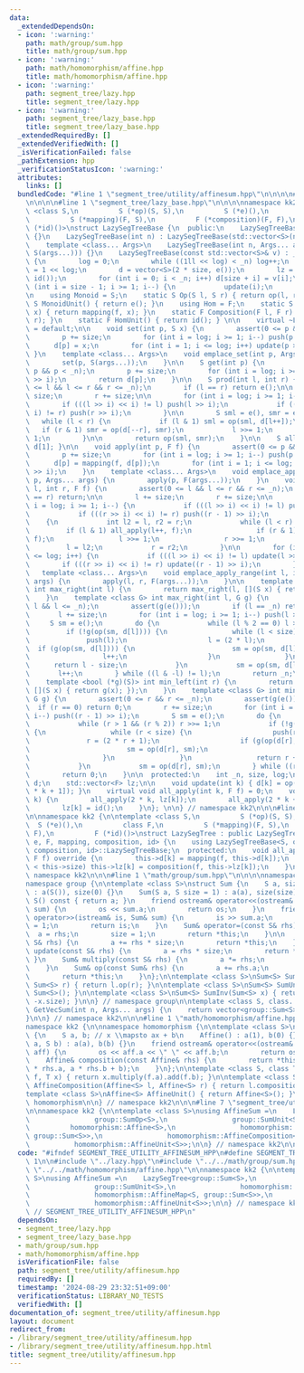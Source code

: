 ```yaml
---
data:
  _extendedDependsOn:
  - icon: ':warning:'
    path: math/group/sum.hpp
    title: math/group/sum.hpp
  - icon: ':warning:'
    path: math/homomorphism/affine.hpp
    title: math/homomorphism/affine.hpp
  - icon: ':warning:'
    path: segment_tree/lazy.hpp
    title: segment_tree/lazy.hpp
  - icon: ':warning:'
    path: segment_tree/lazy_base.hpp
    title: segment_tree/lazy_base.hpp
  _extendedRequiredBy: []
  _extendedVerifiedWith: []
  _isVerificationFailed: false
  _pathExtension: hpp
  _verificationStatusIcon: ':warning:'
  attributes:
    links: []
  bundledCode: "#line 1 \"segment_tree/utility/affinesum.hpp\"\n\n\n\n#line 1 \"segment_tree/lazy.hpp\"\
    \n\n\n\n#line 1 \"segment_tree/lazy_base.hpp\"\n\n\n\nnamespace kk2 {\n\ntemplate\
    \ <class S,\n          S (*op)(S, S),\n          S (*e)(),\n          class F,\n\
    \          S (*mapping)(F, S),\n          F (*composition)(F, F),\n          F\
    \ (*id)()>\nstruct LazySegTreeBase {\n  public:\n    LazySegTreeBase() : LazySegTreeBase(0)\
    \ {}\n    LazySegTreeBase(int n) : LazySegTreeBase(std::vector<S>(n, e())) {}\n\
    \    template <class... Args>\n    LazySegTreeBase(int n, Args... args) : LazySegTreeBase(std::vector<S>(n,\
    \ S(args...))) {}\n    LazySegTreeBase(const std::vector<S>& v) : _n(int(v.size()))\
    \ {\n        log = 0;\n        while ((1ll << log) < _n) log++;\n        size\
    \ = 1 << log;\n        d = vector<S>(2 * size, e());\n        lz = vector<F>(size,\
    \ id());\n        for (int i = 0; i < _n; i++) d[size + i] = v[i];\n        for\
    \ (int i = size - 1; i >= 1; i--) {\n            update(i);\n        }\n    }\n\
    \n    using Monoid = S;\n    static S Op(S l, S r) { return op(l, r); }\n    static\
    \ S MonoidUnit() { return e(); }\n    using Hom = F;\n    static S Map(F f, S\
    \ x) { return mapping(f, x); }\n    static F Composition(F l, F r) { return composition(l,\
    \ r); }\n    static F HomUnit() { return id(); } \n\n    virtual ~LazySegTreeBase()\
    \ = default;\n\n    void set(int p, S x) {\n        assert(0 <= p && p < _n);\n\
    \        p += size;\n        for (int i = log; i >= 1; i--) push(p >> i);\n  \
    \      d[p] = x;\n        for (int i = 1; i <= log; i++) update(p >> i);\n   \
    \ }\n    template <class... Args>\n    void emplace_set(int p, Args... args) {\n\
    \        set(p, S(args...));\n    }\n\n    S get(int p) {\n        assert(0 <=\
    \ p && p < _n);\n        p += size;\n        for (int i = log; i >= 1; i--) push(p\
    \ >> i);\n        return d[p];\n    }\n\n    S prod(int l, int r) {\n        assert(0\
    \ <= l && l <= r && r <= _n);\n        if (l == r) return e();\n\n        l +=\
    \ size;\n        r += size;\n\n        for (int i = log; i >= 1; i--) {\n    \
    \        if (((l >> i) << i) != l) push(l >> i);\n            if (((r >> i) <<\
    \ i) != r) push(r >> i);\n        }\n\n        S sml = e(), smr = e();\n     \
    \   while (l < r) {\n            if (l & 1) sml = op(sml, d[l++]);\n         \
    \   if (r & 1) smr = op(d[--r], smr);\n            l >>= 1;\n            r >>=\
    \ 1;\n        }\n\n        return op(sml, smr);\n    }\n\n    S all_prod() { return\
    \ d[1]; }\n\n    void apply(int p, F f) {\n        assert(0 <= p && p < _n);\n\
    \        p += size;\n        for (int i = log; i >= 1; i--) push(p >> i);\n  \
    \      d[p] = mapping(f, d[p]);\n        for (int i = 1; i <= log; i++) update(p\
    \ >> i);\n    }\n    template <class... Args>\n    void emplace_apply_point(int\
    \ p, Args... args) {\n        apply(p, F(args...));\n    }\n    void apply(int\
    \ l, int r, F f) {\n        assert(0 <= l && l <= r && r <= _n);\n        if (l\
    \ == r) return;\n\n        l += size;\n        r += size;\n\n        for (int\
    \ i = log; i >= 1; i--) {\n            if (((l >> i) << i) != l) push(l >> i);\n\
    \            if (((r >> i) << i) != r) push((r - 1) >> i);\n        }\n\n    \
    \    {\n            int l2 = l, r2 = r;\n            while (l < r) {\n       \
    \         if (l & 1) all_apply(l++, f);\n                if (r & 1) all_apply(--r,\
    \ f);\n                l >>= 1;\n                r >>= 1;\n            }\n   \
    \         l = l2;\n            r = r2;\n        }\n\n        for (int i = 1; i\
    \ <= log; i++) {\n            if (((l >> i) << i) != l) update(l >> i);\n    \
    \        if (((r >> i) << i) != r) update((r - 1) >> i);\n        }\n    }\n \
    \   template <class... Args>\n    void emplace_apply_range(int l, int r, Args...\
    \ args) {\n        apply(l, r, F(args...));\n    }\n\n    template <bool (*g)(S)>\
    \ int max_right(int l) {\n        return max_right(l, [](S x) { return g(x); });\n\
    \    }\n    template <class G> int max_right(int l, G g) {\n        assert(0 <=\
    \ l && l <= _n);\n        assert(g(e()));\n        if (l == _n) return _n;\n \
    \       l += size;\n        for (int i = log; i >= 1; i--) push(l >> i);\n   \
    \     S sm = e();\n        do {\n            while (l % 2 == 0) l >>= 1;\n   \
    \         if (!g(op(sm, d[l]))) {\n                while (l < size) {\n      \
    \              push(l);\n                    l = (2 * l);\n                  \
    \  if (g(op(sm, d[l]))) {\n                        sm = op(sm, d[l]);\n      \
    \                  l++;\n                    }\n                }\n          \
    \      return l - size;\n            }\n            sm = op(sm, d[l]);\n     \
    \       l++;\n        } while ((l & -l) != l);\n        return _n;\n    }\n\n\
    \    template <bool (*g)(S)> int min_left(int r) {\n        return min_left(r,\
    \ [](S x) { return g(x); });\n    }\n    template <class G> int min_left(int r,\
    \ G g) {\n        assert(0 <= r && r <= _n);\n        assert(g(e()));\n      \
    \  if (r == 0) return 0;\n        r += size;\n        for (int i = log; i >= 1;\
    \ i--) push((r - 1) >> i);\n        S sm = e();\n        do {\n            r--;\n\
    \            while (r > 1 && (r % 2)) r >>= 1;\n            if (!g(op(d[r], sm)))\
    \ {\n                while (r < size) {\n                    push(r);\n      \
    \              r = (2 * r + 1);\n                    if (g(op(d[r], sm))) {\n\
    \                        sm = op(d[r], sm);\n                        r--;\n  \
    \                  }\n                }\n                return r + 1 - size;\n\
    \            }\n            sm = op(d[r], sm);\n        } while ((r & -r) != r);\n\
    \        return 0;\n    }\n\n  protected:\n    int _n, size, log;\n    std::vector<S>\
    \ d;\n    std::vector<F> lz;\n\n    void update(int k) { d[k] = op(d[2 * k], d[2\
    \ * k + 1]); }\n    virtual void all_apply(int k, F f) = 0;\n    void push(int\
    \ k) {\n        all_apply(2 * k, lz[k]);\n        all_apply(2 * k + 1, lz[k]);\n\
    \        lz[k] = id();\n    }\n}; \n\n} // namespace kk2\n\n\n#line 5 \"segment_tree/lazy.hpp\"\
    \n\nnamespace kk2 {\n\ntemplate <class S,\n          S (*op)(S, S),\n        \
    \  S (*e)(),\n          class F,\n          S (*mapping)(F, S),\n          F (*composition)(F,\
    \ F),\n          F (*id)()>\nstruct LazySegTree : public LazySegTreeBase<S, op,\
    \ e, F, mapping, composition, id> {\n    using LazySegTreeBase<S, op, e, F, mapping,\
    \ composition, id>::LazySegTreeBase;\n  protected:\n    void all_apply(int k,\
    \ F f) override {\n        this->d[k] = mapping(f, this->d[k]);\n        if (k\
    \ < this->size) this->lz[k] = composition(f, this->lz[k]);\n    }\n};\n\n} //\
    \ namespace kk2\n\n\n#line 1 \"math/group/sum.hpp\"\n\n\n\nnamespace kk2 {\n\n\
    namespace group {\n\ntemplate <class S>\nstruct Sum {\n    S a, size;\n    Sum()\
    \ : a(S()), size(0) {}\n    Sum(S a, S size = 1) : a(a), size(size) {}\n    operator\
    \ S() const { return a; }\n    friend ostream& operator<<(ostream& os, const Sum&\
    \ sum) {\n        os << sum.a;\n        return os;\n    }\n    friend istream&\
    \ operator>>(istream& is, Sum& sum) {\n        is >> sum.a;\n        sum.size\
    \ = 1;\n        return is;\n    }\n    Sum& operator=(const S& rhs) {\n      \
    \  a = rhs;\n        size = 1;\n        return *this;\n    }\n\n    Sum& add(const\
    \ S& rhs) {\n        a += rhs * size;\n        return *this;\n    }\n    Sum&\
    \ update(const S& rhs) {\n        a = rhs * size;\n        return *this;\n   \
    \ }\n    Sum& multiply(const S& rhs) {\n        a *= rhs;\n        return *this;\n\
    \    }\n    Sum& op(const Sum& rhs) {\n        a += rhs.a;\n        size += rhs.size;\n\
    \        return *this;\n    }\n};\n\ntemplate <class S>\nSum<S> SumOp(Sum<S> l,\
    \ Sum<S> r) { return l.op(r); }\n\ntemplate <class S>\nSum<S> SumUnit() { return\
    \ Sum<S>(); }\n\ntemplate <class S>\nSum<S> SumInv(Sum<S> x) { return Sum<S>(-x.a,\
    \ -x.size); }\n\n} // namespace group\n\ntemplate <class S, class... Args>\nvector<group::Sum<S>>\
    \ GetVecSum(int n, Args... args) {\n    return vector<group::Sum<S>>(n, group::Sum<S>(args...));\n\
    }\n\n} // namespace kk2\n\n\n#line 1 \"math/homomorphism/affine.hpp\"\n\n\n\n\
    namespace kk2 {\n\nnamespace homomorphism {\n\ntemplate <class S>\nstruct Affine\
    \ {\n    S a, b; // x \\mapsto ax + b\n    Affine() : a(1), b(0) {};\n    Affine(S\
    \ a, S b) : a(a), b(b) {}\n    friend ostream& operator<<(ostream& os, const Affine&\
    \ aff) {\n        os << aff.a << \" \" << aff.b;\n        return os;\n    }\n\n\
    \    Affine& composition(const Affine& rhs) {\n        return *this = Affine(a\
    \ * rhs.a, a * rhs.b + b);\n    }\n};\n\ntemplate <class S, class T>\nT AffineMap(Affine<S>\
    \ f, T x) { return x.multiply(f.a).add(f.b); }\n\ntemplate <class S>\nAffine<S>\
    \ AffineComposition(Affine<S> l, Affine<S> r) { return l.composition(r); }\n\n\
    template <class S>\nAffine<S> AffineUnit() { return Affine<S>(); }\n\n} // namespace\
    \ homomorphism\n\n} // namespace kk2\n\n\n#line 7 \"segment_tree/utility/affinesum.hpp\"\
    \n\nnamespace kk2 {\n\ntemplate <class S>\nusing AffineSum =\n    LazySegTree<group::Sum<S>,\n\
    \                group::SumOp<S>,\n                group::SumUnit<S>,\n      \
    \          homomorphism::Affine<S>,\n                homomorphism::AffineMap<S,\
    \ group::Sum<S>>,\n                homomorphism::AffineComposition<S>,\n     \
    \           homomorphism::AffineUnit<S>>;\n\n} // namespace kk2\n\n\n"
  code: "#ifndef SEGMENT_TREE_UTILITY_AFFINESUM_HPP\n#define SEGMENT_TREE_UTILITY_AFFINESUM_HPP\
    \ 1\n\n#include \"../lazy.hpp\"\n#include \"../../math/group/sum.hpp\"\n#include\
    \ \"../../math/homomorphism/affine.hpp\"\n\nnamespace kk2 {\n\ntemplate <class\
    \ S>\nusing AffineSum =\n    LazySegTree<group::Sum<S>,\n                group::SumOp<S>,\n\
    \                group::SumUnit<S>,\n                homomorphism::Affine<S>,\n\
    \                homomorphism::AffineMap<S, group::Sum<S>>,\n                homomorphism::AffineComposition<S>,\n\
    \                homomorphism::AffineUnit<S>>;\n\n} // namespace kk2\n\n#endif\
    \ // SEGMENT_TREE_UTILITY_AFFINESUM_HPP\n"
  dependsOn:
  - segment_tree/lazy.hpp
  - segment_tree/lazy_base.hpp
  - math/group/sum.hpp
  - math/homomorphism/affine.hpp
  isVerificationFile: false
  path: segment_tree/utility/affinesum.hpp
  requiredBy: []
  timestamp: '2024-08-29 23:32:51+09:00'
  verificationStatus: LIBRARY_NO_TESTS
  verifiedWith: []
documentation_of: segment_tree/utility/affinesum.hpp
layout: document
redirect_from:
- /library/segment_tree/utility/affinesum.hpp
- /library/segment_tree/utility/affinesum.hpp.html
title: segment_tree/utility/affinesum.hpp
---
```

